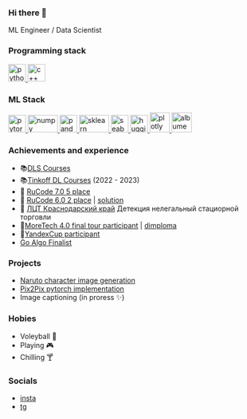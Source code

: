 ### Hi there 👋 

ML Engineer / Data Scientist
</br> 
### Programming stack
<p align = 'left'>
  <a href="https://www.python.org" target="_blank"> 
    <img src="https://upload.wikimedia.org/wikipedia/commons/thumb/c/c3/Python-logo-notext.svg/1869px-Python-logo-notext.svg.png" alt="python" width="35" height="35"/>
  </a>
   <a href= 'https://learn.microsoft.com/ru-ru/cpp/cpp/cpp-language-reference?view=msvc-170', target = '_blank'> 
    <img src="https://upload.wikimedia.org/wikipedia/commons/thumb/1/18/ISO_C%2B%2B_Logo.svg/800px-ISO_C%2B%2B_Logo.svg.png?20170928190710" alt="c++" width="35" height="35"/>
  </a>
</p>
                 
### ML Stack
<p align = 'left'>
  <a href="https://pytorch.org/" target="_blank"> 
    <img src="https://pytorch.org/assets/images/pytorch-logo.png" alt="pytorch" width="35" height="35"/>
  </a>
   <a href= 'https://numpy.org/', target = '_blank'> 
    <img src="https://user-images.githubusercontent.com/91501692/220053570-4a0c3b5e-f144-4698-b4e7-9dd69117f1d8.png" alt="numpy" width="60" height="35"/>
  </a> 
  <a href= 'https://pandas.pydata.org/', target = '_blank'> 
    <img src="https://pandas.pydata.org/static/img/pandas_mark.svg" alt="pandas" width="35" height="35"/>
  </a>
  <a href= 'https://scikit-learn.org/stable/', target = '_blank'> 
    <img src="https://upload.wikimedia.org/wikipedia/commons/thumb/0/05/Scikit_learn_logo_small.svg/390px-Scikit_learn_logo_small.svg.png?20180808062052" alt="sklearn" width="60" height="35"/>
  </a>
  <a href= 'https://seaborn.pydata.org/', target = '_blank'> 
    <img src="https://seaborn.pydata.org/_images/logo-mark-lightbg.svg" alt="seaborn" width="35" height="35"/>
  </a>
  <a href= 'https://seaborn.pydata.org/', target = '_blank'> 
    <img src="https://uptime-storage.s3.amazonaws.com/logos/d32f5c39b694f3e64d29fc2c9b988cdd.png" alt="huggingface" width="35" height="35"/>
  </a>
  <a href="https://plotly.com" target="_blank"> 
    <img src="https://cdn.icon-icons.com/icons2/2699/PNG/512/plot_ly_logo_icon_168902.png" alt="plotly" width="40" height="40"/>
  </a>
  <a href="https://albumentations.ai" target="_blank"> 
    <img src="https://albumentations.ai/assets/img/custom/albumentations_logo.png" alt="albumentations" width="40" height="40"/>
  </a>
  
</p>

### Achievements and experience
* 📚[DLS Courses](https://dls.samcs.ru/)
* 📚[Tinkoff DL Courses](https://fintech.tinkoff.ru/school/generation/dl/) (2022 - 2023)
* 🥈 [RuCode 7.0 5 place](https://rucode.net/)
* 🥈 [RuCode 6.0 2 place](https://rucode.net/) | [solution](https://github.com/hekaido/rucode_6)
* 🥈 [ЛЦТ Краснодарский край](https://i.moscow/lct/krasnodar) Детекция нелегальный стациорной торговли
* 🏁[MoreTech 4.0 final tour participant](https://moretech.vtb.ru/) | [dimploma](https://drive.google.com/file/d/1tpBcHq02cy2ivgysxL1Qf4sG13EnpKox/view?usp=sharing)
* 🖖[YandexCup participant]()
* [Go Algo Finalist]()

### Projects
* [Naruto character image generation](https://github.com/hekaido/naruto_character_image_generation)
* [Pix2Pix pytorch implementation](https://github.com/hekaido/pix2pix_torch_implementation)
* Image captioning (in proress ✨)

### Hobies
* Voleyball 🏐
* Playing 🎮
* Chilling 🍸

### Socials
* [insta](https://instagram.com/hekaido?igshid=YmMyMTA2M2Y=)
* [tg](https://t.me/tumannic)
